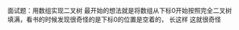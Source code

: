 面试题：用数组实现二叉树
最开始的想法就是将数组从下标0开始按照完全二叉树填满，看书的时候发现很奇怪的是下标0的位置是空着的，
长这样[](https://raw.githubusercontent.com/Bihanghang/JavaWebNotes/master/notes/img/arrToTree.PNG)
这就很奇怪
